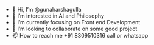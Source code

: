 - 👋 Hi, I’m @gunaharshagulla
- 👀 I’m interested in AI and Philosophy 
- 🌱 I’m currently focusing on Front end Development
- 💞️ I’m looking to collaborate on some good project
- 📫 How to reach me +91 8309510316 call or whatsapp 


<!---
gunaharshagulla/gunaharshagulla is a ✨ special ✨ repository because its `README.md` (this file) appears on your GitHub profile.
You can click the Preview link to take a look at your changes.
--->
